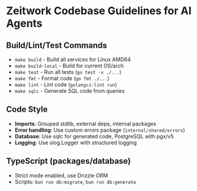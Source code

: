 # Zeitwork Codebase Guidelines for AI Agents

## Build/Lint/Test Commands

- `make build` - Build all services for Linux AMD64
- `make build-local` - Build for current OS/arch
- `make test` - Run all tests (`go test -v ./...`)
- `make fmt` - Format code (`go fmt ./...`)
- `make lint` - Lint code (`golangci-lint run`)
- `make sqlc` - Generate SQL code from queries

## Code Style

- **Imports**: Grouped stdlib, external deps, internal packages
- **Error handling**: Use custom errors package (`internal/shared/errors`)
- **Database**: Use sqlc for generated code, PostgreSQL with pgx/v5
- **Logging**: Use slog.Logger with structured logging

## TypeScript (packages/database)

- Strict mode enabled, use Drizzle ORM
- Scripts: `bun run db:migrate`, `bun run db:generate`
